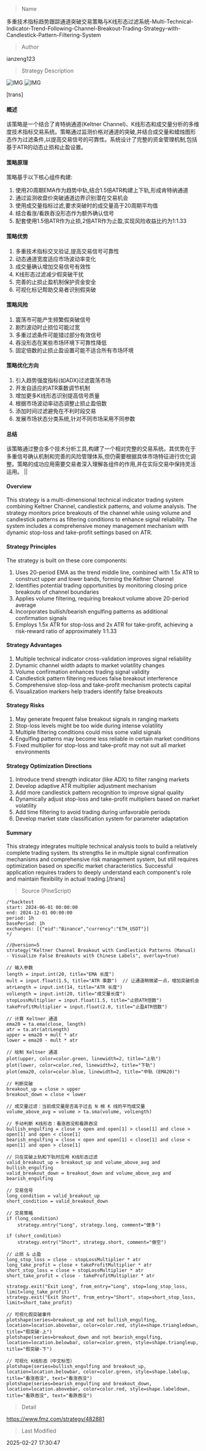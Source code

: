 
> Name

多重技术指标趋势跟踪通道突破交易策略与K线形态过滤系统-Multi-Technical-Indicator-Trend-Following-Channel-Breakout-Trading-Strategy-with-Candlestick-Pattern-Filtering-System

> Author

ianzeng123

> Strategy Description

![IMG](https://www.fmz.com/upload/asset/2d8e1584a1e76f9bbc7d3.png)
![IMG](https://www.fmz.com/upload/asset/2d8a8bdfa5339563edc35.png)



[trans]
#### 概述
该策略是一个结合了肯特纳通道(Keltner Channel)、K线形态和成交量分析的多维度技术指标交易系统。策略通过监测价格对通道的突破,并结合成交量和蜡烛图形态作为过滤条件,以提高交易信号的可靠性。系统设计了完整的资金管理机制,包括基于ATR的动态止损和止盈设置。

#### 策略原理
策略基于以下核心组件构建:
1. 使用20周期EMA作为趋势中轨,结合1.5倍ATR构建上下轨,形成肯特纳通道
2. 通过监测收盘价突破通道边界识别潜在交易机会
3. 使用成交量指标过滤,要求突破时的成交量高于20周期平均值
4. 结合看涨/看跌吞没形态作为额外确认信号
5. 配套使用1.5倍ATR作为止损,2倍ATR作为止盈,实现风险收益比约为1:1.33

#### 策略优势
1. 多重技术指标交叉验证,提高交易信号可靠性
2. 动态通道宽度适应市场波动率变化
3. 成交量确认增加交易信号有效性
4. K线形态过滤减少假突破干扰
5. 完善的止损止盈机制保护资金安全
6. 可视化标记帮助交易者识别假突破

#### 策略风险
1. 震荡市可能产生频繁假突破信号
2. 剧烈波动时止损位可能过宽
3. 多重过滤条件可能错过部分有效信号
4. 吞没形态在某些市场环境下可靠性降低
5. 固定倍数的止损止盈设置可能不适合所有市场环境

#### 策略优化方向
1. 引入趋势强度指标(如ADX)过滤震荡市场
2. 开发自适应的ATR乘数调节机制
3. 增加更多K线形态识别提高信号质量
4. 根据市场波动率动态调整止损止盈倍数
5. 添加时间过滤避免在不利时段交易
6. 发展市场状态分类系统,针对不同市场采用不同参数

#### 总结
该策略通过整合多个技术分析工具,构建了一个相对完整的交易系统。其优势在于多重信号确认机制和完善的风险管理体系,但仍需要根据具体市场特征进行优化调整。策略的成功应用需要交易者深入理解各组件的作用,并在实际交易中保持灵活运用。 ||

#### Overview
This strategy is a multi-dimensional technical indicator trading system combining Keltner Channel, candlestick patterns, and volume analysis. The strategy monitors price breakouts of the channel while using volume and candlestick patterns as filtering conditions to enhance signal reliability. The system includes a comprehensive money management mechanism with dynamic stop-loss and take-profit settings based on ATR.

#### Strategy Principles
The strategy is built on these core components:
1. Uses 20-period EMA as the trend middle line, combined with 1.5x ATR to construct upper and lower bands, forming the Keltner Channel
2. Identifies potential trading opportunities by monitoring closing price breakouts of channel boundaries
3. Applies volume filtering, requiring breakout volume above 20-period average
4. Incorporates bullish/bearish engulfing patterns as additional confirmation signals
5. Employs 1.5x ATR for stop-loss and 2x ATR for take-profit, achieving a risk-reward ratio of approximately 1:1.33

#### Strategy Advantages
1. Multiple technical indicator cross-validation improves signal reliability
2. Dynamic channel width adapts to market volatility changes
3. Volume confirmation enhances trading signal validity
4. Candlestick pattern filtering reduces false breakout interference
5. Comprehensive stop-loss and take-profit mechanism protects capital
6. Visualization markers help traders identify false breakouts

#### Strategy Risks
1. May generate frequent false breakout signals in ranging markets
2. Stop-loss levels might be too wide during intense volatility
3. Multiple filtering conditions could miss some valid signals
4. Engulfing patterns may become less reliable in certain market conditions
5. Fixed multiplier for stop-loss and take-profit may not suit all market environments

#### Strategy Optimization Directions
1. Introduce trend strength indicator (like ADX) to filter ranging markets
2. Develop adaptive ATR multiplier adjustment mechanism
3. Add more candlestick pattern recognition to improve signal quality
4. Dynamically adjust stop-loss and take-profit multipliers based on market volatility
5. Add time filtering to avoid trading during unfavorable periods
6. Develop market state classification system for parameter adaptation

#### Summary
This strategy integrates multiple technical analysis tools to build a relatively complete trading system. Its strengths lie in multiple signal confirmation mechanisms and comprehensive risk management system, but still requires optimization based on specific market characteristics. Successful application requires traders to deeply understand each component's role and maintain flexibility in actual trading.[/trans]



> Source (PineScript)

``` pinescript
/*backtest
start: 2024-06-01 00:00:00
end: 2024-12-01 00:00:00
period: 1h
basePeriod: 1h
exchanges: [{"eid":"Binance","currency":"ETH_USDT"}]
*/

//@version=5
strategy("Keltner Channel Breakout with Candlestick Patterns (Manual) - Visualize False Breakouts with Chinese Labels", overlay=true)

// 输入参数
length = input.int(20, title="EMA 长度")
mult = input.float(1.5, title="ATR 乘数")  // 让通道稍微紧一点，增加突破机会
atrLength = input.int(14, title="ATR 长度")
volLength = input.int(20, title="成交量长度")
stopLossMultiplier = input.float(1.5, title="止损ATR倍数")
takeProfitMultiplier = input.float(2.0, title="止盈ATR倍数")

// 计算 Keltner 通道
ema20 = ta.ema(close, length)
atr = ta.atr(atrLength)
upper = ema20 + mult * atr
lower = ema20 - mult * atr

// 绘制 Keltner 通道
plot(upper, color=color.green, linewidth=2, title="上轨")
plot(lower, color=color.red, linewidth=2, title="下轨")
plot(ema20, color=color.blue, linewidth=2, title="中轨 (EMA20)")

// 判断突破
breakout_up = close > upper
breakout_down = close < lower

// 成交量过滤：当前成交量是否高于过去 N 根 K 线的平均成交量
volume_above_avg = volume > ta.sma(volume, volLength)

// 手动判断 K线形态：看涨吞没和看跌吞没
bullish_engulfing = close > open and open[1] > close[1] and close > open[1] and open < close[1]
bearish_engulfing = close < open and open[1] < close[1] and close < open[1] and open > close[1]

// 只在突破上轨和下轨时应用 K线形态过滤
valid_breakout_up = breakout_up and volume_above_avg and bullish_engulfing
valid_breakout_down = breakout_down and volume_above_avg and bearish_engulfing

// 交易信号
long_condition = valid_breakout_up
short_condition = valid_breakout_down

// 交易策略
if (long_condition)
    strategy.entry("Long", strategy.long, comment="做多")

if (short_condition)
    strategy.entry("Short", strategy.short, comment="做空")

// 止损 & 止盈
long_stop_loss = close - stopLossMultiplier * atr
long_take_profit = close + takeProfitMultiplier * atr
short_stop_loss = close + stopLossMultiplier * atr
short_take_profit = close - takeProfitMultiplier * atr

strategy.exit("Exit Long", from_entry="Long", stop=long_stop_loss, limit=long_take_profit)
strategy.exit("Exit Short", from_entry="Short", stop=short_stop_loss, limit=short_take_profit)

// 可视化假突破事件
plotshape(series=breakout_up and not bullish_engulfing, location=location.abovebar, color=color.red, style=shape.triangledown, title="假突破-上")
plotshape(series=breakout_down and not bearish_engulfing, location=location.belowbar, color=color.green, style=shape.triangleup, title="假突破-下")

// 可视化 K线形态（中文标签）
plotshape(series=bullish_engulfing and breakout_up, location=location.belowbar, color=color.green, style=shape.labelup, title="看涨吞没", text="看涨吞没")
plotshape(series=bearish_engulfing and breakout_down, location=location.abovebar, color=color.red, style=shape.labeldown, title="看跌吞没", text="看跌吞没")

```

> Detail

https://www.fmz.com/strategy/482881

> Last Modified

2025-02-27 17:30:47
